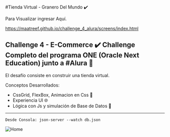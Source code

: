 #Tienda Virtual - Granero Del Mundo :heavy_check_mark:

Para Visualizar ingresar Aquí.

https://maatreef.github.io/challenge_4_alura/screens/index.html   

<!-- Front Matter -->

Challenge 4 - E-Commerce ✔️
Challenge Completo del programa ONE (Oracle Next Education) junto a #Alura :raised_hands:
---

<!-- Body -->

El desafío consiste en construir una tienda virtual.

Conceptos Desarrollados:

- CssGrid, FlexBox, Animacion en Css :triangular_ruler:
- Experiencia UI :globe_with_meridians:
- Lógica con Js y simulación de Base de Datos :high_brightness: 

--- 
```console
Desde Consola: json-server --watch db.json
```

![Home](./assets/img/images/granero_del_mundo.png)